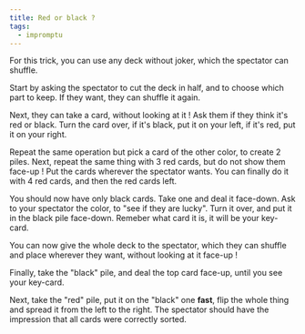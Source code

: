 ```yaml
---
title: Red or black ?
tags:
  - impromptu
---
```


For this trick, you can use any deck without joker, which the spectator can
shuffle.

Start by asking the spectator to cut the deck in half, and to choose which part
to keep. If they want, they can shuffle it again.

Next, they can take a card, without looking at it ! Ask them if they think it's
red or black. Turn the card over, if it's black, put it on your left, if it's
red, put it on your right.

Repeat the same operation but pick a card of the other color, to create 2 piles.
Next, repeat the same thing with 3 red cards, but do not show them face-up ! Put
the cards wherever the spectator wants. You can finally do it with 4 red cards,
and then the red cards left.

You should now have only black cards. Take one and deal it face-down. Ask to
your spectator the color, to "see if they are lucky". Turn it over, and put it
in the black pile face-down. Remeber what card it is, it will be your key-card.

You can now give the whole deck to the spectator, which they can shuffle and
place wherever they want, without looking at it face-up !

Finally, take the "black" pile, and deal the top card face-up, until you see
your key-card.

Next, take the "red" pile, put it on the "black" one **fast**, flip the whole
thing and spread it from the left to the right. The spectator should have the
impression that all cards were correctly sorted.
